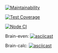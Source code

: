 [![Maintainability](https://api.codeclimate.com/v1/badges/0ba060bd47cf967d5193/maintainability)](https://codeclimate.com/github/Zhlznk/frontend-project-lvl1/maintainability)

[![Test Coverage](https://api.codeclimate.com/v1/badges/a99a88d28ad37a79dbf6/test_coverage)](https://codeclimate.com/github/Zhlznk/frontend-project-lvl1/test_coverage)

[![Node CI](https://github.com/Zhlznk/frontend-project-lvl1/workflows/Node%20CI/badge.svg)](https://github.com/Zhlznk/frontend-project-lvl1/actions)

Brain-even:
[![asciicast](https://asciinema.org/a/Q0gbyuTQ2F5epcrZj0L20zlQi.svg)](https://asciinema.org/a/Q0gbyuTQ2F5epcrZj0L20zlQi)

Brain-calc:
[![asciicast](https://asciinema.org/a/4WTuVVKFPb0kDFG47V7vRUVe1.svg)](https://asciinema.org/a/4WTuVVKFPb0kDFG47V7vRUVe1)
